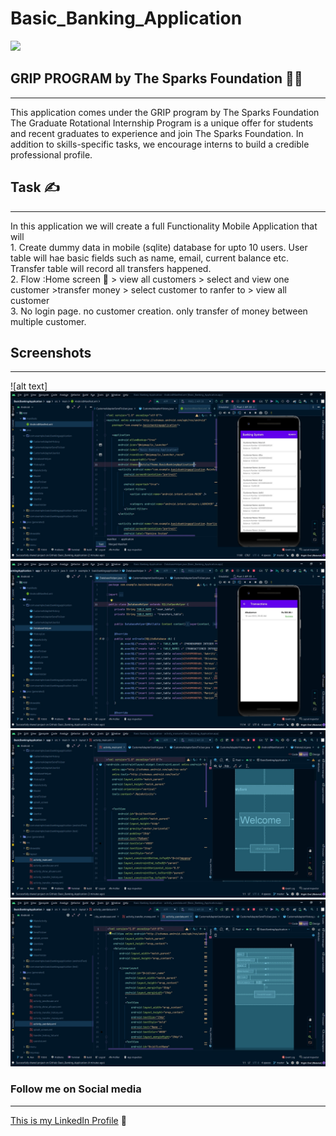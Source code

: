 # Basic_Banking_Application

[![](https://visitcount.itsvg.in/api?id=BBA&label=Repo%20Views&icon=7&pretty=true)](https://visitcount.itsvg.in)

## GRIP PROGRAM by The Sparks Foundation :man_student:
<hr>
This application comes under the GRIP program by The Sparks Foundation
The Graduate Rotational Internship Program is a unique offer for students and recent graduates to experience and join The Sparks Foundation. In addition to skills-specific tasks, we encourage interns to build a credible professional profile.

## Task :writing_hand:	
<hr>
In this application we will create a full Functionality Mobile Application that will 
<br>1. Create dummy data in mobile (sqlite) database for upto 10 users. User table will hae basic fields such as name, email, current balance etc. Transfer table will record all transfers happened.
<br>2. Flow :Home screen 🏡 > view all customers > select and view one customer >transfer money > select customer to ranfer to > view all customer
<br>3. No login page. no customer creation. only transfer of money between multiple customer.

## Screenshots
<hr>
![alt text]

<img src="https://github.com/AnkitPrakashProgrammer/Basic_Banking_Application/blob/7bed4cbcd6512d27585f100d159ed74815c5e08d/Screenshot%202022-06-10%20094421.jpg">
<img src="https://github.com/AnkitPrakashProgrammer/Basic_Banking_Application/blob/7bed4cbcd6512d27585f100d159ed74815c5e08d/Screenshot%202022-06-10%20094457.jpg">
<img src="https://github.com/AnkitPrakashProgrammer/Basic_Banking_Application/blob/7bed4cbcd6512d27585f100d159ed74815c5e08d/Screenshot%202022-06-10%20094529.jpg">
<img src="https://github.com/AnkitPrakashProgrammer/Basic_Banking_Application/blob/7bed4cbcd6512d27585f100d159ed74815c5e08d/Screenshot%202022-06-10%20094619.jpg">


### Follow me on Social media 
<hr>

[This is my LinkedIn Profile](https://www.linkedin.com/in/ankitprakashprogrammer "LinkedIn profile") :iphone:


